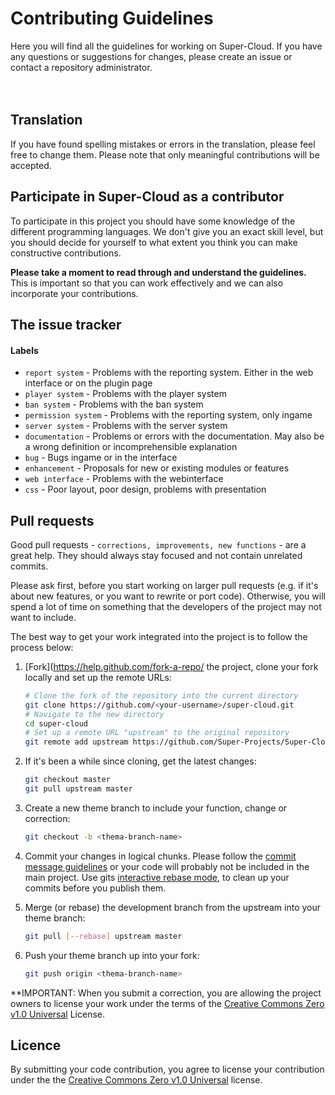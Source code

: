 # Contributing Guidelines
Here you will find all the guidelines for working on Super-Cloud. If you have any questions or suggestions for changes, please create an issue or contact a repository administrator.
<br>
<br>
<br>
## Translation
If you have found spelling mistakes or errors in the translation, please feel free to change them. Please note that only meaningful contributions will be accepted.

## Participate in Super-Cloud as a contributor
To participate in this project you should have some knowledge of the different programming languages. We don't give you an exact skill level, but you should decide for yourself to what extent you think you can make constructive contributions. 

**Please take a moment to read through and understand the guidelines.** This is important so that you can work effectively and we can also incorporate your contributions.

## The issue tracker
#### Labels
+ `report system` - Problems with the reporting system. Either in the web interface or on the plugin page
+ `player system` - Problems with the player system
+ `ban system` - Problems with the ban system
+ `permission system` - Problems with the reporting system, only ingame
+ `server system` - Problems with the server system
+ `documentation` - Problems or errors with the documentation. May also be a wrong definition or incomprehensible explanation
+ `bug` - Bugs ingame or in the interface
+ `enhancement` - Proposals for new or existing modules or features
+ `web interface` - Problems with the webinterface
+ `css` - Poor layout, poor design, problems with presentation

## Pull requests
Good pull requests - `corrections, improvements, new functions` - are a great help. They should always stay focused and not contain unrelated commits.

Please ask first, before you start working on larger pull requests (e.g. if it's about new features, or you want to rewrite or port code). Otherwise, you will spend a lot of time on something that the developers of the project may not want to include.

The best way to get your work integrated into the project is to follow the process below:

  1. [Fork](https://help.github.com/fork-a-repo/ the project, clone your fork locally and set up the remote URLs:
    
     ```bash
     # Clone the fork of the repository into the current directory
     git clone https://github.com/<your-username>/super-cloud.git
     # Navigate to the new directory
     cd super-cloud
     # Set up a remote URL "upstream" to the original repository
     git remote add upstream https://github.com/Super-Projects/Super-Cloud
     ```
  
  2. If it's been a while since cloning, get the latest changes:
    
     ```bash
     git checkout master
     git pull upstream master
     ```
  
  3. Create a new theme branch to include your function, change or correction:
    
     ```bash
     git checkout -b <thema-branch-name>
     ```
  
  4. Commit your changes in logical chunks. Please follow the [commit message guidelines](http://tbaggery.com/2008/04/19/a-note-about-git-commit-messages.html) or your code will probably not be included in the main project. Use gits [interactive rebase mode](https://help.github.com/articles/interactive-rebase), to clean up your commits before you publish them.
   
  5. Merge (or rebase) the development branch from the upstream into your theme branch:

     ```bash
     git pull [--rebase] upstream master
     ```
  
  6. Push your theme branch up into your fork:

     ```bash
     git push origin <thema-branch-name>
     ```

**IMPORTANT: When you submit a correction, you are allowing the project owners to license your work under the terms of the [Creative Commons Zero v1.0 Universal](https://github.com/Super-Projects/Super-Cloud/LICENSE.md) License.

## Licence

By submitting your code contribution, you agree to license your contribution under the
the [Creative Commons Zero v1.0 Universal](https://github.com/Super-Projects/Super-Cloud/LICENSE.md) license.
